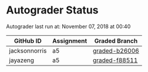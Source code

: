 # Autograder Status
Autograder last run at: November 07, 2018 at 00:40

| GitHub ID | Assignment | Graded Branch |
|-----------|------------|---------------|
| jacksonnorris | a5 | [graded-b26006](https://github.com/Fall2018COMP401-001/a5-jacksonnorris/tree/graded-b26006) | 
| jayazeng | a5 | [graded-f88511](https://github.com/Fall2018COMP401-001/a5-jayazeng/tree/graded-f88511) | 
